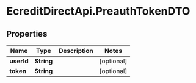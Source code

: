 # EcreditDirectApi.PreauthTokenDTO

## Properties

Name | Type | Description | Notes
------------ | ------------- | ------------- | -------------
**userId** | **String** |  | [optional] 
**token** | **String** |  | [optional] 


